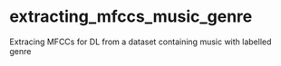 # extracting_mfccs_music_genre
Extracing MFCCs for DL from a dataset containing music with labelled genre
